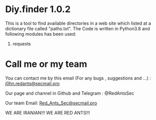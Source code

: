 # Diy.finder 1.0.2
This is a tool to find available directories in a web site which listed at a dictionary file called "paths.txt".
The Code is written in Python3.8 and following modules has been 
used:
1) requests
# Call me or my team
You can contact me by this email (For any bugs , suggestions and ...) : j0hn.redants@secmail.pro

Our page and channel in Github and Telegram : @RedAntsSec

Our team Email: Red_Ants_Sec@secmail.pro

WE ARE IRANIAN!!! WE ARE RED ANTS!!!

